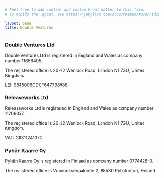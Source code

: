 ```yaml
---
# Feel free to add content and custom Front Matter to this file.
# To modify the layout, see https://jekyllrb.com/docs/themes/#overriding-theme-defaults

layout: page
title: Double Ventures
---
```

### Double Ventures Ltd
Double Ventures Ltd is registered in England and Wales as company number 11656405.

The registered office is 20-22 Wenlock Road, London N1 7GU, United Kingdom.

LEI: [9845006CDCF647798988](https://search.gleif.org/#/record/9845006CDCF647798988)

### Releaseworks Ltd
Releaseworks Ltd is registered in England and Wales as company number 11706057.

The registered office is 20-22 Wenlock Road, London N1 7GU, United Kingdom.

VAT: GB311241073

### Pyh&auml;n Kaarre Oy
Pyh&auml;n Kaarre Oy is registered in Finland as company number 0774428-0.

The registered office is Vuonnoksenpalontie 2, 98530 Pyh&auml;tunturi, Finland.
